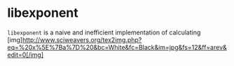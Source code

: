 # libexponent

`libexponent` is a naive and inefficient implementation of calculating [img]http://www.sciweavers.org/tex2img.php?eq=%20x%5E%7Ba%7D%20&bc=White&fc=Black&im=jpg&fs=12&ff=arev&edit=0[/img]
